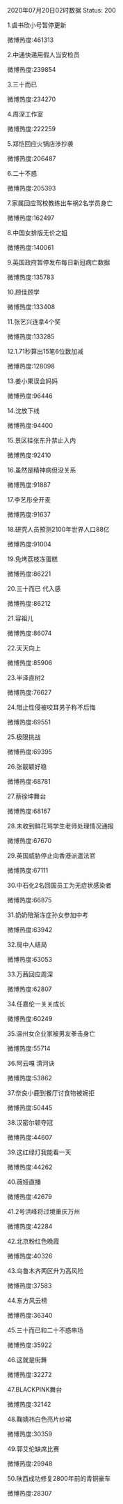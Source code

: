 2020年07月20日02时数据
Status: 200

1.虞书欣小号暂停更新

微博热度:461313

2.中通快递用假人当安检员

微博热度:239854

3.三十而已

微博热度:234270

4.周深工作室

微博热度:222259

5.郑恺回应火锅店涉抄袭

微博热度:206487

6.二十不惑

微博热度:205393

7.家属回应驾校教练出车祸2名学员身亡

微博热度:162497

8.中国女排版无价之姐

微博热度:140061

9.英国政府暂停发布每日新冠病亡数据

微博热度:135783

10.顾佳顾学

微博热度:133408

11.张艺兴连拿4个奖

微博热度:133285

12.1.71秒算出15笔6位数加减

微博热度:128098

13.姜小果误会妈妈

微博热度:96446

14.沈放下线

微博热度:94400

15.景区挂张东升禁止入内

微博热度:92410

16.虽然是精神病但没关系

微博热度:91887

17.李艺彤全开麦

微博热度:91637

18.研究人员预测2100年世界人口88亿

微博热度:91004

19.免烤荔枝冻蛋糕

微博热度:86221

20.三十而已 代入感

微博热度:86212

21.容祖儿

微博热度:86074

22.天天向上

微博热度:85906

23.半泽直树2

微博热度:76627

24.阻止性侵被咬耳男子称不后悔

微博热度:69551

25.极限挑战

微博热度:69395

26.张靓颖好稳

微博热度:68781

27.蔡徐坤舞台

微博热度:68167

28.未收到鲜花骂学生老师处理情况通报

微博热度:67670

29.英国威胁停止向香港派遣法官

微博热度:67111

30.中石化2名回国员工为无症状感染者

微博热度:66875

31.奶奶陪渐冻症孙女参加中考

微博热度:63942

32.局中人结局

微博热度:63053

33.万茜回应周深

微博热度:62807

34.任嘉伦一关关成长

微博热度:60249

35.温州女企业家被男友拳击身亡

微博热度:55714

36.阿云嘎 清河诀

微博热度:53862

37.奈良小鹿到餐厅讨食物被婉拒

微博热度:50445

38.汉密尔顿夺冠

微博热度:44607

39.这红绿灯我能看一天

微博热度:44262

40.薇娅直播

微博热度:42679

41.2号洪峰将过境重庆万州

微博热度:42284

42.北京粉红色晚霞

微博热度:40326

43.乌鲁木齐两区升为高风险

微博热度:37583

44.东方风云榜

微博热度:36340

45.三十而已和二十不惑串场

微博热度:35922

46.这就是街舞

微博热度:32272

47.BLACKPINK舞台

微博热度:32142

48.鞠婧祎白色亮片纱裙

微博热度:30359

49.郭艾伦缺席比赛

微博热度:29948

50.陕西成功修复2800年前的青铜豪车

微博热度:28307


